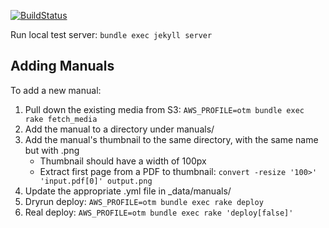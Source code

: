[![BuildStatus](https://travis-ci.org/OldTacomaMarine/otm-website.svg)](https://travis-ci.org/OldTacomaMarine/otm-website)

Run local test server: `bundle exec jekyll server`

## Adding Manuals

To add a new manual:

1. Pull down the existing media from S3: `AWS_PROFILE=otm bundle exec rake fetch_media`
1. Add the manual to a directory under manuals/
1. Add the manual's thumbnail to the same directory, with the same name but with .png
    * Thumbnail should have a width of 100px
    * Extract first page from a PDF to thumbnail: `convert -resize '100>' 'input.pdf[0]' output.png`
1. Update the appropriate .yml file in \_data/manuals/
1. Dryrun deploy: `AWS_PROFILE=otm bundle exec rake deploy`
1. Real deploy: `AWS_PROFILE=otm bundle exec rake 'deploy[false]'`

